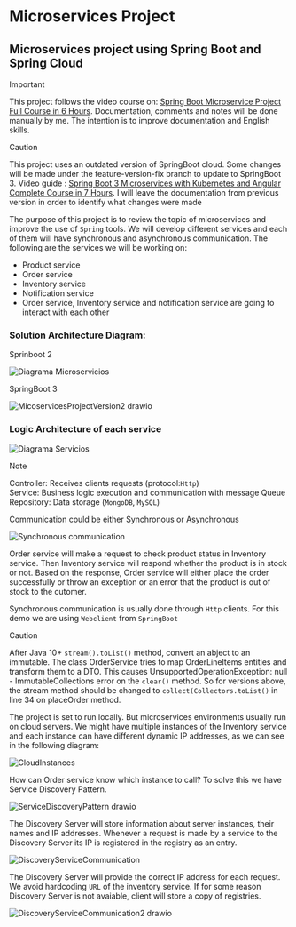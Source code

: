 # Microservices Project
## Microservices project using Spring Boot and Spring Cloud
> [!IMPORTANT]
> This project follows the video course on: [Spring Boot Microservice Project Full Course in 6 Hours](https://www.youtube.com/watch?v=mPPhcU7oWDU&t=5704s). Documentation, comments and notes will be done manually by me. The intention is to improve documentation and English skills.

> [!CAUTION]
> This project uses an outdated version of SpringBoot cloud. Some changes will be made under the feature-version-fix branch to update to SpringBoot 3. Video guide : [Spring Boot 3 Microservices with Kubernetes and Angular Complete Course in 7 Hours](https://www.youtube.com/watch?v=yn_stY3HCr8). I will leave the documentation from previous version in order to identify what changes were made

The purpose of this project is to review the topic of microservices and improve the use of `Spring` tools. We will develop different services and each of them will have synchronous and asynchronous communication.
The following are the services we will be working on:
- Product service
- Order service
- Inventory service
- Notification service
- Order service, Inventory service and notification service are going to interact with each other

### Solution Architecture Diagram:
Sprinboot 2

![Diagrama Microservicios](https://github.com/juancarlosp94/MicroservicesProject/assets/70818906/7c564dc5-1075-4587-9a66-1a2c6ecf5a42)

SpringBoot 3

![MicoservicesProjectVersion2 drawio](https://github.com/user-attachments/assets/c7a7a54c-c5d2-4b96-a9a4-6d79a1c198cc)


### Logic Architecture of each service
![Diagrama Servicios](https://github.com/juancarlosp94/MicroservicesProject/assets/70818906/37d56374-6073-475e-8342-0d32ffa68e5e)

>[!NOTE]
>Controller: Receives clients requests (protocol:`Http`) <br>
>Service: Business logic execution and communication with message Queue <br>
>Repository: Data storage (`MongoDB`, `MySQL`)

Communication could be either Synchronous or Asynchronous

![Synchronous communication](https://github.com/user-attachments/assets/494cf5d8-d700-4c2c-8882-36313b152401)

Order service will make a request to check product status in Inventory service. Then Inventory service will respond whether the product is in stock or not. Based on the response, Order service will either place the order successfully or throw an exception or an error that the product is out of stock to the cutomer.

Synchronous communication is usually done through `Http` clients. For this demo we are using `Webclient` from `SpringBoot`

>[!CAUTION]
>After Java 10+ `stream().toList()` method, convert an abject to an immutable. The class OrderService tries to map OrderLineItems entities and transform them to a DTO. This causes UnsupportedOperationException: null - ImmutableCollections error on the `clear()` method. So for versions above, the  stream method should be changed to `collect(Collectors.toList()` in line 34 on placeOrder method.

The project is set to run locally. But microservices environments usually run on cloud servers. We might have multiple instances of the Inventory service and each instance can have different dynamic IP addresses, as we can see in the following diagram:

![CloudInstances](https://github.com/user-attachments/assets/fe72f60c-2be4-487c-b012-7b0d255545a8)

How can Order service know which instance to call? To solve this we have Service Discovery Pattern.

![ServiceDiscoveryPattern drawio](https://github.com/user-attachments/assets/a920e64c-0c96-4bac-9c99-9e1cfadc1620)

The Discovery Server will store information about server instances, their names and IP addresses. Whenever a request is made by a service to the Discovery Server its IP is registered in the registry as an entry.

![DiscoveryServiceCommunication](https://github.com/user-attachments/assets/63789793-23ca-48ba-8c43-624b43c9b452)

The Discovery Server will provide the correct IP address for each request. We avoid hardcoding `URL` of the inventory service. If for some reason Discovery Server is not avaiable, client will store a copy of registries.

![DiscoveryServiceCommunication2 drawio](https://github.com/user-attachments/assets/ef9078b0-ba77-4fae-95f7-42f28693f591)






